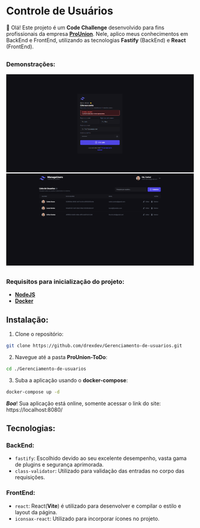 # Controle de Usuários

👋 Olá! Este projeto é um **Code Challenge** desenvolvido para fins profissionais da empresa **[ProUnion](https://www.prounion.com.br)**. Nele, aplico meus conhecimentos em BackEnd e FrontEnd, utilizando as tecnologias **Fastify** (BackEnd) e **React** (FrontEnd).

##

### Demonstrações:

![Demonstração 1](<./example(1).png>)
![Demonstração 2](<./example(2).png>)

##

### Requisitos para inicialização do projeto:

- **[NodeJS](https://nodejs.org/en)**
- **[Docker](https://www.docker.com)**

## Instalação:

1. Clone o repositório:

```bash
git clone https://github.com/drexdev/Gerenciamento-de-usuarios.git
```

2. Navegue até a pasta **ProUnion-ToDo**:

```bash
cd ./Gerenciamento-de-usuarios
```

3. Suba a aplicação usando o **docker-compose**:
```bash
docker-compose up -d
```

***Boa***! Sua aplicação está online, somente acessar o link do site: https://localhost:8080/

## Tecnologias:

### BackEnd:
- `fastify`: Escolhido devido ao seu excelente desempenho, vasta gama de plugins e segurança aprimorada.
- `class-validator`: Utilizado para validação das entradas no corpo das requisições.

### FrontEnd:
- `react`: React(**Vite**) é utilizado para desenvolver e compilar o estilo e layout da página.
- `iconsax-react`: Utilizado para incorporar ícones no projeto.

